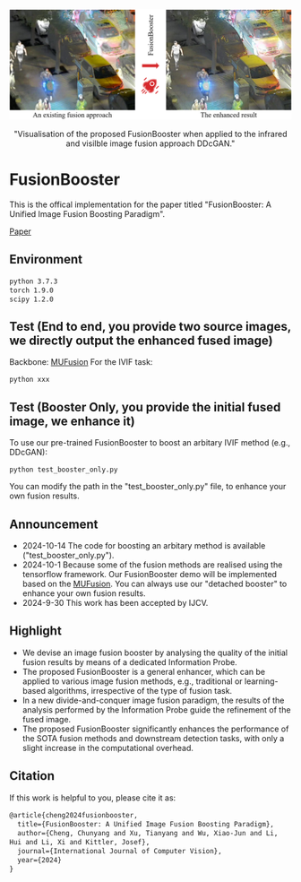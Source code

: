 <div align="center">
  <img src="Figs/Result.png" width="1000px" />
  <p>"Visualisation of the proposed FusionBooster when applied to the infrared and visilble image fusion approach DDcGAN."</p>
</div>

# FusionBooster
This is the offical implementation for the paper titled "FusionBooster: A Unified Image Fusion Boosting Paradigm".

[Paper](https://arxiv.org/abs/2305.05970)


## Environment
```
python 3.7.3
torch 1.9.0
scipy 1.2.0
```
## Test (End to end, you provide two source images, we directly output the enhanced fused image)
Backbone: [MUFusion](https://github.com/AWCXV/MUFusion)
For the IVIF task:
```
python xxx
```

## Test (Booster Only, you provide the initial fused image, we enhance it)
To use our pre-trained FusionBooster to boost an arbitary IVIF method (e.g., DDcGAN):

```
python test_booster_only.py
```

You can modify the path in the "test_booster_only.py" file, to enhance your own fusion results. 

## Announcement
- 2024-10-14 The code for boosting an arbitary method is available ("test_booster_only.py").
- 2024-10-1 Because some of the fusion methods are realised using the tensorflow framework. Our FusionBooster demo will be implemented based on the [MUFusion](https://github.com/AWCXV/MUFusion). You can always use our "detached booster" to enhance your own fusion results. 
- 2024-9-30 This work has been accepted by IJCV.

## Highlight
- We devise an image fusion booster by analysing the quality of the initial fusion results by means of a dedicated Information Probe.
- The proposed FusionBooster is a general enhancer, which can be applied to various image fusion methods, e.g., traditional or learning-based algorithms, irrespective of the type of fusion task.
- In a new divide-and-conquer image fusion paradigm, the results of the analysis performed by the Information Probe guide the refinement of the fused image.
- The proposed FusionBooster significantly enhances the performance of the SOTA fusion methods and downstream detection tasks, with only a slight increase in the computational overhead.

## Citation
If this work is helpful to you, please cite it as:
```
@article{cheng2024fusionbooster,
  title={FusionBooster: A Unified Image Fusion Boosting Paradigm},
  author={Cheng, Chunyang and Xu, Tianyang and Wu, Xiao-Jun and Li, Hui and Li, Xi and Kittler, Josef},
  journal={International Journal of Computer Vision},
  year={2024}
}
```

